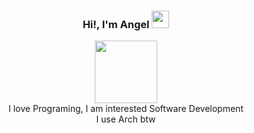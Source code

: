 <h3 align="center">Hi!, I'm Angel</a> <img src="https://emojis.slackmojis.com/emojis/images/1643514675/6754/anime.gif?1643514675" width="28" /> </h3>
<div align="center">
  <img src="https://steamuserimages-a.akamaihd.net/ugc/1186083860721303111/E078AA9AEDF82D4562DA8C2FA23A6CE68392BDE9/?imw=268&imh=268&ima=fit&impolicy=Letterbox&imcolor=%23000000&letterbox=true" width="100" />
</div>
<div align="center">
   I love Programing, I am interested Software Development<br>
  I use Arch btw
</div>
